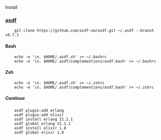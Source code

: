 Install 



### 

### [asdf](https://github.com/asdf-vm/asdf)
	
```shell
	git clone https://github.com/asdf-vm/asdf.git ~/.asdf --branch v0.7.1
```

#### Bash
```shell
	echo -e '\n. $HOME/.asdf.sh' >> ~/.bashrc
	echo -e '\n. $HOME/.asdf/complementions/asdf.bash' >> ~/.bashrc
```

#### Zsh
```shell
	echo -e '\n. $HOME/.asdf.sh' >> ~/.zshrc
	echo -e '\n. $HOME/.asdf/complementions/asdf.bash' >> ~/.zshrc
```

##### Continue

```shell
	asdf plugin-add erlang
	asdf plugin-add elixir
	asdf install erlang 21.1.1
	asdf global erlang 21.1.1
	asdf install elixir 1.8
	asdf global elixir 1.8
```
